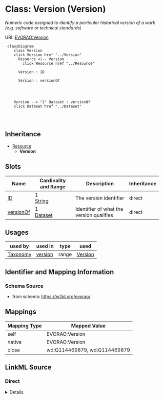 

# Class: Version (Version) 


_Numeric code assigned to identify a particular historical version of a work (e.g. software or technical standards)_





URI: [EVORAO:Version](https://w3id.org/evorao/Version)






```mermaid
 classDiagram
    class Version
    click Version href "../Version"
      Resource <|-- Version
        click Resource href "../Resource"
      
      Version : ID
        
      Version : versionOf
        
          
    
    
    Version --> "1" Dataset : versionOf
    click Dataset href "../Dataset"

        
      
```





## Inheritance
* [Resource](Resource.md)
    * **Version**



## Slots

| Name | Cardinality and Range | Description | Inheritance |
| ---  | --- | --- | --- |
| [ID](ID.md) | 1 <br/> [String](String.md) | The version identifier | direct |
| [versionOf](versionOf.md) | 1 <br/> [Dataset](Dataset.md) | Identifier of what the version qualifies | direct |





## Usages

| used by | used in | type | used |
| ---  | --- | --- | --- |
| [Taxonomy](Taxonomy.md) | [version](version.md) | range | [Version](Version.md) |






## Identifier and Mapping Information







### Schema Source


* from schema: https://w3id.org/evorao/




## Mappings

| Mapping Type | Mapped Value |
| ---  | ---  |
| self | EVORAO:Version |
| native | EVORAO:Version |
| close | wd:Q114469879, wd:Q114469879 |







## LinkML Source

<!-- TODO: investigate https://stackoverflow.com/questions/37606292/how-to-create-tabbed-code-blocks-in-mkdocs-or-sphinx -->

### Direct

<details>
```yaml
name: Version
description: Numeric code assigned to identify a particular historical version of
  a work (e.g. software or technical standards)
title: Version
from_schema: https://w3id.org/evorao/
close_mappings:
- wd:Q114469879
- wd:Q114469879
is_a: Resource
slots:
- ID
- versionOf
slot_usage:
  ID:
    name: ID
    description: The version identifier
    title: ID
    close_mappings:
    - wdp:P393
    - schema:version
    domain_of:
    - Version
    range: string
    required: true
    multivalued: false
  versionOf:
    name: versionOf
    description: Identifier of what the version qualifies
    title: version Of
    domain_of:
    - Version
    range: Dataset
    required: true
    multivalued: false

```
</details>

### Induced

<details>
```yaml
name: Version
description: Numeric code assigned to identify a particular historical version of
  a work (e.g. software or technical standards)
title: Version
from_schema: https://w3id.org/evorao/
close_mappings:
- wd:Q114469879
- wd:Q114469879
is_a: Resource
slot_usage:
  ID:
    name: ID
    description: The version identifier
    title: ID
    close_mappings:
    - wdp:P393
    - schema:version
    domain_of:
    - Version
    range: string
    required: true
    multivalued: false
  versionOf:
    name: versionOf
    description: Identifier of what the version qualifies
    title: version Of
    domain_of:
    - Version
    range: Dataset
    required: true
    multivalued: false
attributes:
  ID:
    name: ID
    description: The version identifier
    title: ID
    from_schema: https://w3id.org/evorao/
    close_mappings:
    - wdp:P393
    - schema:version
    rank: 1000
    alias: ID
    owner: Version
    domain_of:
    - Version
    range: string
    required: true
    multivalued: false
  versionOf:
    name: versionOf
    description: Identifier of what the version qualifies
    title: version Of
    from_schema: https://w3id.org/evorao/
    rank: 1000
    alias: versionOf
    owner: Version
    domain_of:
    - Version
    range: Dataset
    required: true
    multivalued: false

```
</details>